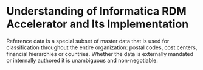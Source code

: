 # Understanding of Informatica RDM Accelerator and Its Implementation

Reference data is a special subset of master data that is used for classification throughout the entire organization: postal codes, cost centers, financial hierarchies or countries. Whether the data is externally mandated or internally authored it is unambiguous and non-negotiable.
